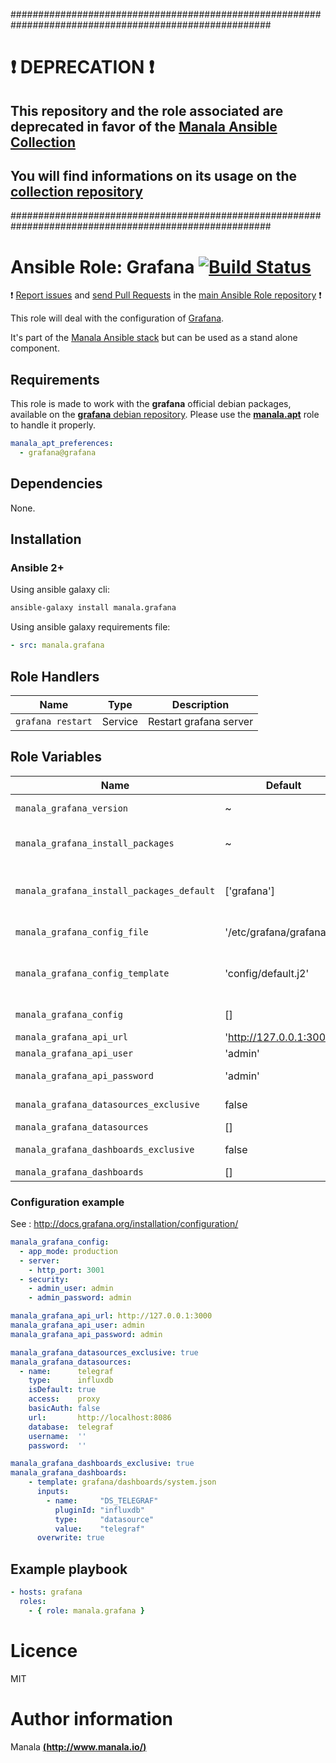 #######################################################################################################

# :exclamation: DEPRECATION :exclamation:

## This repository and the role associated are deprecated in favor of the [Manala Ansible Collection](https://galaxy.ansible.com/manala/roles)

## You will find informations on its usage on the [collection repository](https://github.com/manala/ansible-roles)

#######################################################################################################

# Ansible Role: Grafana [![Build Status](https://travis-ci.org/manala/ansible-role-grafana.svg?branch=master)](https://travis-ci.org/manala/ansible-role-grafana)

:exclamation: [Report issues](https://github.com/manala/ansible-roles/issues) and [send Pull Requests](https://github.com/manala/ansible-roles/pulls) in the [main Ansible Role repository](https://github.com/manala/ansible-roles) :exclamation:

This role will deal with the configuration of [Grafana](http://grafana.org/).

It's part of the [Manala Ansible stack](http://www.manala.io) but can be used as a stand alone component.

## Requirements

This role is made to work with the __grafana__ official debian packages, available on the [__grafana__ debian repository](http://docs.grafana.org/installation/debian/#apt-repository). Please use the [**manala.apt**](https://galaxy.ansible.com/manala/apt/) role to handle it properly.

```yaml
manala_apt_preferences:
  - grafana@grafana
```

## Dependencies

None.

## Installation

### Ansible 2+

Using ansible galaxy cli:

```bash
ansible-galaxy install manala.grafana
```

Using ansible galaxy requirements file:

```yaml
- src: manala.grafana
```

## Role Handlers

| Name              | Type    | Description            |
| ----------------- | ------- | ---------------------- |
| `grafana restart` | Service | Restart grafana server |

## Role Variables

| Name                                      | Default                    | Type    | Description                            |
| ----------------------------------------- | -------------------------- | ------- | -------------------------------------- |
| `manala_grafana_version`                  | ~                          | String  | Installed version                      |
| `manala_grafana_install_packages`         | ~                          | Array   | Dependency packages to install         |
| `manala_grafana_install_packages_default` | ['grafana']                | Array   | Default dependency packages to install |
| `manala_grafana_config_file`              | '/etc/grafana/grafana.ini' | String  | Configuration file path                |
| `manala_grafana_config_template`          | 'config/default.j2'        | String  | Configuration base template path       |
| `manala_grafana_config`                   | []                         | Array   | Configuration directives               |
| `manala_grafana_api_url`                  | 'http://127.0.0.1:3000'    | String  | API endpoint                           |
| `manala_grafana_api_user`                 | 'admin'                    | String  | API user                               |
| `manala_grafana_api_password`             | 'admin'                    | String  | API password                           |
| `manala_grafana_datasources_exclusive`    | false                      | Boolean | Remove old datasources                 |
| `manala_grafana_datasources`              | []                         | Array   | Datasources                            |
| `manala_grafana_dashboards_exclusive`     | false                      | Boolean | Remove old dashboards                  |
| `manala_grafana_dashboards`               | []                         | Array   | Dashboards                             |

### Configuration example

See : http://docs.grafana.org/installation/configuration/

```yaml
manala_grafana_config:
  - app_mode: production
  - server:
    - http_port: 3001
  - security:
    - admin_user: admin
    - admin_password: admin

manala_grafana_api_url: http://127.0.0.1:3000
manala_grafana_api_user: admin
manala_grafana_api_password: admin

manala_grafana_datasources_exclusive: true
manala_grafana_datasources:
  - name:      telegraf
    type:      influxdb
    isDefault: true
    access:    proxy
    basicAuth: false
    url:       http://localhost:8086
    database:  telegraf
    username:  ''
    password:  ''

manala_grafana_dashboards_exclusive: true
manala_grafana_dashboards:
    - template: grafana/dashboards/system.json
      inputs:
        - name:     "DS_TELEGRAF"
          pluginId: "influxdb"
          type:     "datasource"
          value:    "telegraf"
      overwrite: true
```

## Example playbook

```yaml
- hosts: grafana
  roles:
    - { role: manala.grafana }
```

# Licence

MIT

# Author information

Manala [**(http://www.manala.io/)**](http://www.manala.io)
